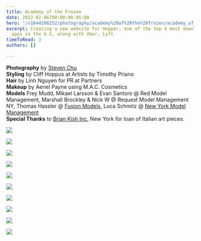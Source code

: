 ```yaml
---
title: Academy of the Frozen
date: 2022-02-06T00:00:00-05:00
hero: "/v1644206252/photography/academy%20of%20the%20frozen/academy_of_the_frozen-1_intro_msom7a.jpg"
excerpt: Creating a new website for Hopper, one of the top 4 most downloaded travel
  apps in the U.S, along with Uber, Lyft.
timeToRead: 3
authors: []

---
```

**Photography** by [Steven Chu](http://stevenchu.com/)  
**Styling** by Cliff Hoppus at Artists by Timothy Priano  
**Hair** by Linh Nguyen for PR at Partners  
**Makeup** by Aeriel Payne using M.A.C. Cosmetics  
**Models** Frey Mudd, Mikael Larsson & Evan Santoro @ Red Model Management, Marshall Brockley & Nick W @ Request Model Management NY, Thomas Hassler @ [Fusion Models](http://models.com/agency/Fusion-Models), Luca Schmitz @ [New York Model Management](http://models.com/agency/New-York-Model-Management)  
**Special Thanks** to [Brian Kish Inc.](http://briankish.com/) New York for loan of Italian art pieces.

![](/v1644206252/photography/academy%20of%20the%20frozen/academy_of_the_frozen-1_intro_msom7a.jpg)

![](/v1644206252/photography/academy%20of%20the%20frozen/academy_of_the_frozen-2_frey_mudd_rc7nwx.jpg)

![](/v1644206252/photography/academy%20of%20the%20frozen/academy_of_the_frozen-3_evan_santoro1_tio8z6.jpg)

![](/v1644206252/photography/academy%20of%20the%20frozen/academy_of_the_frozen-4_nick_w_fwzexp.jpg)

![](/v1644206252/photography/academy%20of%20the%20frozen/academy_of_the_frozen-5_marshall_brockley_mmt5hh.jpg)

![](/v1644206252/photography/academy%20of%20the%20frozen/academy_of_the_frozen-6_evan_santoro2_xzype7.jpg)

![](/v1644206252/photography/academy%20of%20the%20frozen/academy_of_the_frozen-7_mikael_larsson_vh1fmj.jpg)

![](/v1644206252/photography/academy%20of%20the%20frozen/academy_of_the_frozen-8_thomas_hassler_ayhbmd.jpg)

![](/v1644206252/photography/academy%20of%20the%20frozen/academy_of_the_frozen-9_luca_schmitz_cz2lcq.jpg)

![](/v1644206252/photography/academy%20of%20the%20frozen/academy_of_the_frozen-10_ending_vvcbze.jpg)